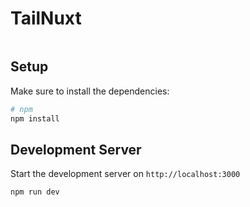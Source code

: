 # TailNuxt

[![]()](https://github.com/Diba15/TailNuxt/blob/master/assets/images/web.png)

## Setup

Make sure to install the dependencies:

```bash
# npm
npm install

```

## Development Server

Start the development server on `http://localhost:3000`

```bash
npm run dev
```
